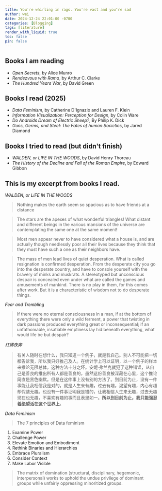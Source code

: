 ```yaml
---
title: You're whirling in rags. You're vast and you're sad
author: wei
date: 2024-12-24 22:01:00 -0700
categories: [Blogging]
tags: [literature]
render_with_liquid: true
toc: false
pin: false
---
```


## Books I am reading

- *Open Secrets*, by Alice Munro
- *Rendezvous with Rama*, by Arthur C. Clarke 
- *The Hundred Years War*, by David Green

## Books I read (2025)
- *Data Feminism*, by Catherine D'Ignazio and Lauren F. Klein
- *Information Visualization: Perception for Design*, by Colin Ware
- *Do Androids Dream of Electric Sheep?*, By Philip K. Dick
- *Guns, Germs, and Steel: The Fates of human Societies*, by Jared Diamond

## Books I tried to read (but didn't finish)
- *WALDEN, or LIFE IN THE WOODS*, by David Henry Thoreau
- *The History of the Decline and Fall of the Roman Empire*, by Edward Gibbon



## This is my excerpt from books I read.

*WALDEN, or LIFE IN THE WOODS*

> Nothing makes the earth seem so spacious as to have friends at a distance

> The stars are the apexes of what wonderful triangles! What distant and different beings in the various mansions of the universe are contemplating the same one at the same moment!

> Most men appear never to have considered what a house is, and are actually though needlessly poor all their lives because they think that they must have such a one as their neighbors have.

> The mass of men lead lives of quiet desperation. What is called resignation is confirmed desperation. From the desperate city you go into the desperate country, and have to console yourself with the bravery of minks and muskrats. A stereotyped but unconscious despair is concealed even under what are called the games and amusements of mankind. There is no play in them, for this comes after work. But it is a characteristic of wisdom not to do desperate things.

*Fear and Trembling*

> If there were no eternal consciousness in a man, if at the bottom of everything there were only a wild ferment, a power that twisting in dark passions produced everything great or inconsequential; if an unfathomable, insatiable emptiness lay hid beneath everything, what would life be but despair?

*红拂夜奔*

> 有关人随时在想什么，我只知道一个例子，就是我自己。别人不可能把一切都告诉我，所以我只好推己及人。在统计学上可以证明，以一个例子的样本来推论无限总体，这种方法十分之坏。安妮·弗兰克就犯了这种错误，从自己是善良的推出所有人都是善良的，虽然这份善良被深藏在心里，这个推论简直是黑色幽默。但是在这件事上没有别的方法了。到目前为止，没有一件事能让我相信我是对的，就是人生来有趣，过去有趣，渴望有趣，内心有趣却假装无趣。也没有一件事证明我是错的，让我相信人生来无趣，过去无趣现在也无趣，不喜欢有趣的事而且表里如一。**所以到目前为止，我只能强忍着绝望活在这个世界上**。

*Data Feminism*

> The 7 principles of Data feminism
1. Examine Power
2. Challenge Power
3. Elevate Emotion and Embodiment
4. Rethink Binaries and Hierarchies
5. Embrace Pluralism
6. Consider Context
7. Make Labor Visible

> The matrix of domination (structural, disciplinary, hegemonic, interpersonal) works to uphold the undue privilege of dominant groups while unfairly oppressing minoritized groups.